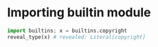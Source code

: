 # Importing builtin module

```py
import builtins; x = builtins.copyright
reveal_type(x) # revealed: Literal[copyright]
```

